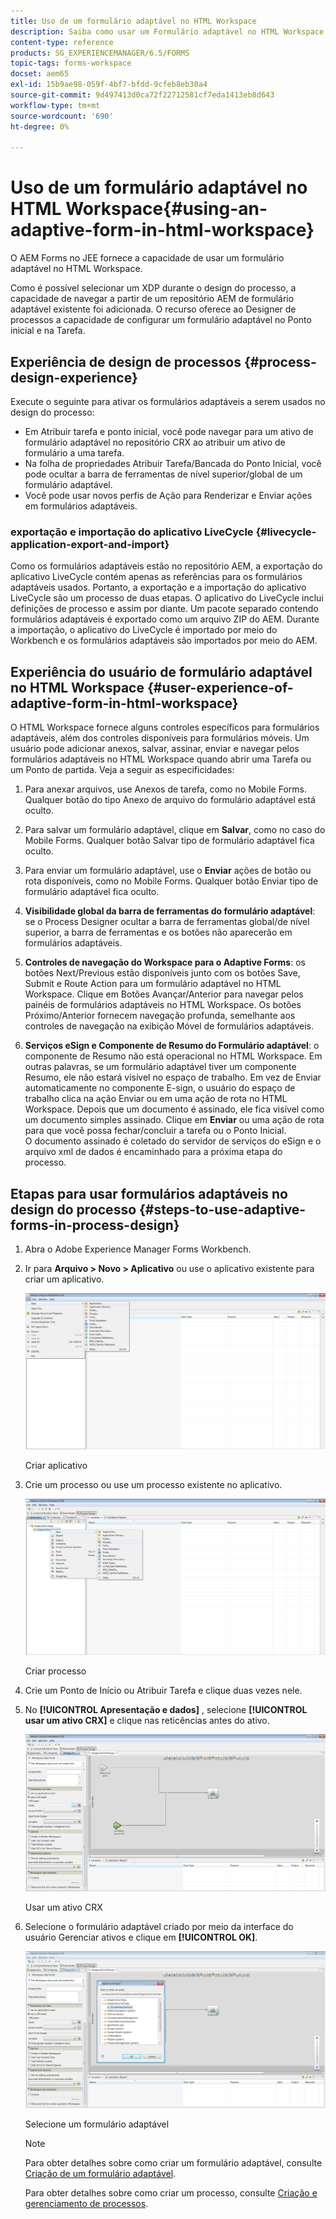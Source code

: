 ```yaml
---
title: Uso de um formulário adaptável no HTML Workspace
description: Saiba como usar um Formulário adaptável no HTML Workspace que permite que os trabalhadores de campo acessem o formulário em seus dispositivos.
content-type: reference
products: SG_EXPERIENCEMANAGER/6.5/FORMS
topic-tags: forms-workspace
docset: aem65
exl-id: 15b9ae98-059f-4bf7-bfdd-9cfeb8eb30a4
source-git-commit: 9d497413d0ca72f22712581cf7eda1413eb8d643
workflow-type: tm+mt
source-wordcount: '690'
ht-degree: 0%

---
```


# Uso de um formulário adaptável no HTML Workspace{#using-an-adaptive-form-in-html-workspace}

O AEM Forms no JEE fornece a capacidade de usar um formulário adaptável no HTML Workspace.

Como é possível selecionar um XDP durante o design do processo, a capacidade de navegar a partir de um repositório AEM de formulário adaptável existente foi adicionada. O recurso oferece ao Designer de processos a capacidade de configurar um formulário adaptável no Ponto inicial e na Tarefa.

## Experiência de design de processos {#process-design-experience}

Execute o seguinte para ativar os formulários adaptáveis a serem usados no design do processo:

* Em Atribuir tarefa e ponto inicial, você pode navegar para um ativo de formulário adaptável no repositório CRX ao atribuir um ativo de formulário a uma tarefa.
* Na folha de propriedades Atribuir Tarefa/Bancada do Ponto Inicial, você pode ocultar a barra de ferramentas de nível superior/global de um formulário adaptável.
* Você pode usar novos perfis de Ação para Renderizar e Enviar ações em formulários adaptáveis.

### exportação e importação do aplicativo LiveCycle {#livecycle-application-export-and-import}

Como os formulários adaptáveis estão no repositório AEM, a exportação do aplicativo LiveCycle contém apenas as referências para os formulários adaptáveis usados. Portanto, a exportação e a importação do aplicativo LiveCycle são um processo de duas etapas. O aplicativo do LiveCycle inclui definições de processo e assim por diante. Um pacote separado contendo formulários adaptáveis é exportado como um arquivo ZIP do AEM. Durante a importação, o aplicativo do LiveCycle é importado por meio do Workbench e os formulários adaptáveis são importados por meio do AEM.

## Experiência do usuário de formulário adaptável no HTML Workspace {#user-experience-of-adaptive-form-in-html-workspace}

O HTML Workspace fornece alguns controles específicos para formulários adaptáveis, além dos controles disponíveis para formulários móveis. Um usuário pode adicionar anexos, salvar, assinar, enviar e navegar pelos formulários adaptáveis no HTML Workspace quando abrir uma Tarefa ou um Ponto de partida. Veja a seguir as especificidades:

1. Para anexar arquivos, use Anexos de tarefa, como no Mobile Forms. Qualquer botão do tipo Anexo de arquivo do formulário adaptável está oculto.

1. Para salvar um formulário adaptável, clique em **Salvar**, como no caso do Mobile Forms. Qualquer botão Salvar tipo de formulário adaptável fica oculto.

1. Para enviar um formulário adaptável, use o **Enviar** ações de botão ou rota disponíveis, como no Mobile Forms. Qualquer botão Enviar tipo de formulário adaptável fica oculto.

1. **Visibilidade global da barra de ferramentas do formulário adaptável**: se o Process Designer ocultar a barra de ferramentas global/de nível superior, a barra de ferramentas e os botões não aparecerão em formulários adaptáveis.

1. **Controles de navegação do Workspace para o Adaptive Forms**: os botões Next/Previous estão disponíveis junto com os botões Save, Submit e Route Action para um formulário adaptável no HTML Workspace. Clique em Botões Avançar/Anterior para navegar pelos painéis de formulários adaptáveis no HTML Workspace. Os botões Próximo/Anterior fornecem navegação profunda, semelhante aos controles de navegação na exibição Móvel de formulários adaptáveis.

1. **Serviços eSign e Componente de Resumo do Formulário adaptável**: o componente de Resumo não está operacional no HTML Workspace. Em outras palavras, se um formulário adaptável tiver um componente Resumo, ele não estará visível no espaço de trabalho. Em vez de Enviar automaticamente no componente E-sign, o usuário do espaço de trabalho clica na ação Enviar ou em uma ação de rota no HTML Workspace. Depois que um documento é assinado, ele fica visível como um documento simples assinado. Clique em **Enviar** ou uma ação de rota para que você possa fechar/concluir a tarefa ou o Ponto Inicial.\
   O documento assinado é coletado do servidor de serviços do eSign e o arquivo xml de dados é encaminhado para a próxima etapa do processo.

## Etapas para usar formulários adaptáveis no design do processo {#steps-to-use-adaptive-forms-in-process-design}

1. Abra o Adobe Experience Manager Forms Workbench.

1. Ir para **Arquivo > Novo > Aplicativo** ou use o aplicativo existente para criar um aplicativo.

   ![Criar novo aplicativo](assets/create_new_appl.png)

   Criar aplicativo

1. Crie um processo ou use um processo existente no aplicativo.

   ![Criar novo processo](assets/create_new_process.png)

   Criar processo

1. Crie um Ponto de Início ou Atribuir Tarefa e clique duas vezes nele.
1. No **[!UICONTROL Apresentação e dados]** , selecione **[!UICONTROL usar um ativo CRX]** e clique nas reticências antes do ativo.

   ![Usar um ativo CRX](assets/use_crx_asset.png)

   Usar um ativo CRX

1. Selecione o formulário adaptável criado por meio da interface do usuário Gerenciar ativos e clique em **[!UICONTROL OK]**.

   ![Selecione um formulário adaptável](assets/selecting_form.png)

   Selecione um formulário adaptável

   >[!NOTE]
   >
   >Para obter detalhes sobre como criar um formulário adaptável, consulte [Criação de um formulário adaptável](../../forms/using/creating-adaptive-form.md).
   >
   >
   >Para obter detalhes sobre como criar um processo, consulte [Criação e gerenciamento de processos](https://help.adobe.com/en_US/AEMForms/6.1/WorkbenchHelp/WS92d06802c76abadb-1cc35bda128261a20dd-7ff7.2.html).
